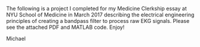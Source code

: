 The following is a project I completed for my Medicine Clerkship essay at NYU School of Medicine in March 2017 describing the electrical engineering principles of creating a bandpass filter to process raw EKG signals.  Please see the attached PDF and MATLAB code.  Enjoy!

Michael
